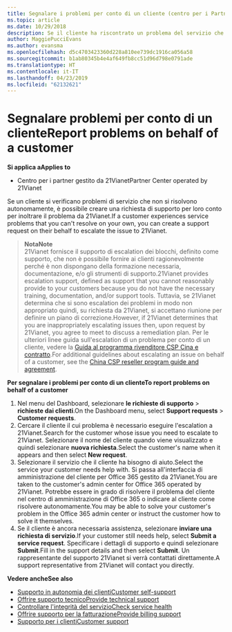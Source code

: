 ```yaml
---
title: Segnalare i problemi per conto di un cliente (centro per i Partner gestito da 21Vianet)
ms.topic: article
ms.date: 10/29/2018
description: Se il cliente ha riscontrato un problema del servizio che non è possibile risolvere e che soddisfa i criteri stabiliti da 21Vianet, inviare una richiesta di supporto per loro.
author: MaggiePucciEvans
ms.author: evansma
ms.openlocfilehash: d5c4703423360d228a810ee739dc1916ca056a58
ms.sourcegitcommit: b1ab80345b4e4af649fb8cc51d96d798e0791ade
ms.translationtype: HT
ms.contentlocale: it-IT
ms.lasthandoff: 04/23/2019
ms.locfileid: "62132621"
---
```

# <a name="report-problems-on-behalf-of-a-customer"></a><span data-ttu-id="4cd60-103">Segnalare problemi per conto di un cliente</span><span class="sxs-lookup"><span data-stu-id="4cd60-103">Report problems on behalf of a customer</span></span>

<span data-ttu-id="4cd60-104">**Si applica a**</span><span class="sxs-lookup"><span data-stu-id="4cd60-104">**Applies to**</span></span>

-   <span data-ttu-id="4cd60-105">Centro per i partner gestito da 21Vianet</span><span class="sxs-lookup"><span data-stu-id="4cd60-105">Partner Center operated by 21Vianet</span></span>


<span data-ttu-id="4cd60-106">Se un cliente si verificano problemi di servizio che non si risolvono autonomamente, è possibile creare una richiesta di supporto per loro conto per inoltrare il problema da 21Vianet.</span><span class="sxs-lookup"><span data-stu-id="4cd60-106">If a customer experiences service problems that you can't resolve on your own, you can create a support request on their behalf to escalate the issue to 21Vianet.</span></span>

><span data-ttu-id="4cd60-107">**Nota**</span><span class="sxs-lookup"><span data-stu-id="4cd60-107">**Note**</span></span><br><span data-ttu-id="4cd60-108">21Vianet fornisce il supporto di escalation dei blocchi, definito come supporto, che non è possibile fornire ai clienti ragionevolmente perché è non dispongano della formazione necessaria, documentazione, e/o gli strumenti di supporto.</span><span class="sxs-lookup"><span data-stu-id="4cd60-108">21Vianet provides escalation support, defined as support that you cannot reasonably provide to your customers because you do not have the necessary training, documentation, and/or support tools.</span></span> <span data-ttu-id="4cd60-109">Tuttavia, se 21Vianet determina che si sono escalation dei problemi in modo non appropriato quindi, su richiesta da 21Vianet, si accettano riunione per definire un piano di correzione.</span><span class="sxs-lookup"><span data-stu-id="4cd60-109">However, if 21Vianet determines that you are inappropriately escalating issues then, upon request by 21Vianet, you agree to meet to discuss a remediation plan.</span></span> <span data-ttu-id="4cd60-110">Per le ulteriori linee guida sull'escalation di un problema per conto di un cliente, vedere la [Guida al programma rivenditore CSP Cina e contratto](csp-program-guide-and-agreements.md).</span><span class="sxs-lookup"><span data-stu-id="4cd60-110">For additional guidelines about escalating an issue on behalf of a customer, see the [China CSP reseller program guide and agreement](csp-program-guide-and-agreements.md).</span></span>


<span data-ttu-id="4cd60-111">**Per segnalare i problemi per conto di un cliente**</span><span class="sxs-lookup"><span data-stu-id="4cd60-111">**To report problems on behalf of a customer**</span></span>

1. <span data-ttu-id="4cd60-112">Nel menu del Dashboard, selezionare **le richieste di supporto** &gt; **richieste dai clienti**.</span><span class="sxs-lookup"><span data-stu-id="4cd60-112">On the Dashboard menu, select **Support requests** &gt; **Customer requests**.</span></span>
2. <span data-ttu-id="4cd60-113">Cercare il cliente il cui problema è necessario eseguire l'escalation a 21Vianet.</span><span class="sxs-lookup"><span data-stu-id="4cd60-113">Search for the customer whose issue you need to escalate to 21Vianet.</span></span> <span data-ttu-id="4cd60-114">Selezionare il nome del cliente quando viene visualizzato e quindi selezionare **nuova richiesta**.</span><span class="sxs-lookup"><span data-stu-id="4cd60-114">Select the customer's name when it appears and then select **New request**.</span></span>
3. <span data-ttu-id="4cd60-115">Selezionare il servizio che il cliente ha bisogno di aiuto.</span><span class="sxs-lookup"><span data-stu-id="4cd60-115">Select the service your customer needs help with.</span></span> <span data-ttu-id="4cd60-116">Si passa all'interfaccia di amministrazione del cliente per Office 365 gestito da 21Vianet.</span><span class="sxs-lookup"><span data-stu-id="4cd60-116">You are taken to the customer's admin center for Office 365 operated by 21Vianet.</span></span> <span data-ttu-id="4cd60-117">Potrebbe essere in grado di risolvere il problema del cliente nel centro di amministrazione di Office 365 o indicare al cliente come risolvere autonomamente.</span><span class="sxs-lookup"><span data-stu-id="4cd60-117">You may be able to solve your customer's problem in the Office 365 admin center or instruct the customer how to solve it themselves.</span></span>
4. <span data-ttu-id="4cd60-118">Se il cliente è ancora necessaria assistenza, selezionare **inviare una richiesta di servizio**.</span><span class="sxs-lookup"><span data-stu-id="4cd60-118">If your customer still needs help, select **Submit a service request**.</span></span> <span data-ttu-id="4cd60-119">Specificare i dettagli di supporto e quindi selezionare **Submit**.</span><span class="sxs-lookup"><span data-stu-id="4cd60-119">Fill in the support details and then select **Submit**.</span></span> <span data-ttu-id="4cd60-120">Un rappresentante del supporto 21Vianet si verrà contattati direttamente.</span><span class="sxs-lookup"><span data-stu-id="4cd60-120">A support representative from 21Vianet will contact you directly.</span></span>

<span data-ttu-id="4cd60-121">**Vedere anche**</span><span class="sxs-lookup"><span data-stu-id="4cd60-121">**See also**</span></span>

-   [<span data-ttu-id="4cd60-122">Supporto in autonomia dei clienti</span><span class="sxs-lookup"><span data-stu-id="4cd60-122">Customer self-support</span></span>](customer-self-support.md)
-   [<span data-ttu-id="4cd60-123">Offrire supporto tecnico</span><span class="sxs-lookup"><span data-stu-id="4cd60-123">Provide technical support</span></span>](provide-technical-support.md)
-   [<span data-ttu-id="4cd60-124">Controllare l'integrità del servizio</span><span class="sxs-lookup"><span data-stu-id="4cd60-124">Check service health</span></span>](check-service-health.md)
-   [<span data-ttu-id="4cd60-125">Offrire supporto per la fatturazione</span><span class="sxs-lookup"><span data-stu-id="4cd60-125">Provide billing support</span></span>](provide-billing-support.md)
-   [<span data-ttu-id="4cd60-126">Supporto per i clienti</span><span class="sxs-lookup"><span data-stu-id="4cd60-126">Customer support</span></span>](customer-support.md)